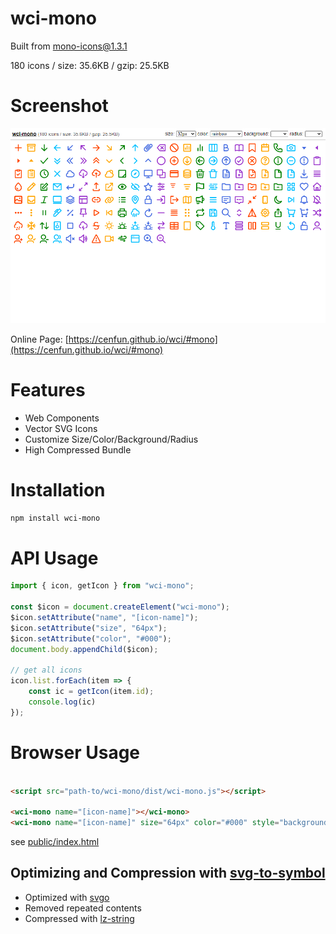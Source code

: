 # wci-mono
Built from [mono-icons@1.3.1](https://github.com/mono-company/mono-icons)  

180 icons / size: 35.6KB / gzip: 25.5KB  



# Screenshot
![screenshot](public/screenshot.png)

Online Page: [https://cenfun.github.io/wci/#mono](https://cenfun.github.io/wci/#mono)

# Features
* Web Components
* Vector SVG Icons 
* Customize Size/Color/Background/Radius
* High Compressed Bundle
# Installation
```sh
npm install wci-mono
```
# API Usage
```js
import { icon, getIcon } from "wci-mono";

const $icon = document.createElement("wci-mono");
$icon.setAttribute("name", "[icon-name]");
$icon.setAttribute("size", "64px");
$icon.setAttribute("color", "#000");
document.body.appendChild($icon);

// get all icons
icon.list.forEach(item => {
    const ic = getIcon(item.id);
    console.log(ic)
});
```
# Browser Usage
```html

<script src="path-to/wci-mono/dist/wci-mono.js"></script>

<wci-mono name="[icon-name]"></wci-mono>
<wci-mono name="[icon-name]" size="64px" color="#000" style="background:#f5f5f5;"></wci-mono>
```
see [public/index.html](public/index.html)

## Optimizing and Compression with [svg-to-symbol](https://github.com/cenfun/svg-to-symbol)
* Optimized with [svgo](https://github.com/svg/svgo)
* Removed repeated contents
* Compressed with [lz-string](https://github.com/pieroxy/lz-string)